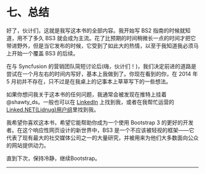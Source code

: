 # 七、总结

好了，伙计们，这就是我写这本书的全部内容。我开始写 BS2 指南的时候就知道，用不了多久 BS3 就会成为主流。花了比预期的时间稍微长一点的时间才把它带进野外，但是当它发布的时候，它受到了如此大的热情，以至于我知道我必须马上开始一个覆盖 BS3 的后续。

在与 Syncfusion 的营销团队简短讨论后(嗨，伙计们！)，我们决定前进的道路是尝试在一个月左右的时间内写好，基本上我做到了。你现在看到的你，在 2014 年 5 月初并不存在，只不过是在我桌上的记事本上草草写下的一些想法。

如果你想问我关于这本书的任何问题，我通常会被发现在推特上挂着@shawty_ds。一般也可以在 [LinkedIn](https://www.linkedin.com/profile/view?id=36236951) 上找到我，或者在我帮忙运营的[Linked.NET(Lidnug)用户组](https://www.linkedin.com/groups/LinkedNET-Users-Group-LIDNUG-43315)里找到我。

我希望你喜欢这本书，希望它能帮助你成为一个使用 Bootstrap 3 的更好的开发者。在这个响应性网页设计的新世界中，BS3 是一个不应该被轻视的框架——它代表了现有最大的社交媒体公司之一的大量研究，并被用来为他们大多数面向公众的网站提供动力。

直到下次，保持冷静，继续Bootstrap。

* * *
